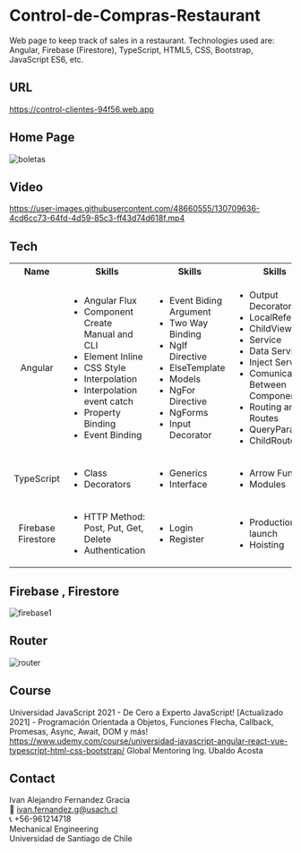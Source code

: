 # Control-de-Compras-Restaurant
Web page to keep track of sales in a restaurant. Technologies used are: Angular, Firebase (Firestore), TypeScript, HTML5, CSS, Bootstrap, JavaScript ES6, etc.

<!-- Image -->
## URL
https://control-clientes-94f56.web.app

<!-- Image -->
## Home Page
![boletas](https://user-images.githubusercontent.com/48660555/130709732-1f33d60a-549a-44c4-9b8b-574ba5292fd4.png)

<!-- Video -->
## Video
https://user-images.githubusercontent.com/48660555/130709636-4cd6cc73-64fd-4d59-85c3-ff43d74d618f.mp4

<!-- Tech -->
## Tech
<table>
  <tbody>
    <tr>
      <th align="center">Name</th>
      <th align="center">Skills</th>
      <th align="center">Skills</th>
       <th align="center">Skills</th>
    </tr>
    <tr>
      <td align="center">Angular</td>
      <td>
        <ul>
          <li>Angular Flux</li>
          <li>Component Create Manual and CLI</li>
           <li>Element Inline</li>
          <li>CSS Style</li>
          <li>Interpolation</li>
          <li>Interpolation event catch</li>
           <li>Property Binding</li>
          <li>Event Binding</li>
        </ul>
      </td>
      <td>
        <ul>
          <li>Event Biding Argument</li>
          <li>Two Way Binding</li>
           <li>NgIf Directive</li>
          <li>ElseTemplate</li>
          <li>Models</li>
           <li>NgFor Directive</li>
          <li>NgForms</li>
           <li>Input Decorator</li>
        </ul>
      </td>
      <td>
        <ul>
           <li>Output Decorator</li>
          <li>LocalReference</li>
           <li>ChildView</li>
          <li>Service</li>
          <li>Data Service</li>
           <li>Inject Service</li>
          <li>Comunication Between Component</li>
           <li>Routing and Routes</li>
           <li>QueryParams</li>
           <li>ChildRoute</li>
        </ul>
      </td>
    </tr>
    <tr>
      <td align="center">TypeScript</td>
      <td>
        <ul>
           <li>Class</li>
          <li>Decorators</li>
        </ul>
      </td>
      <td>
        <ul>
          <li>Generics</li>
          <li>Interface</li>
        </ul>
      </td>
      <td>
        <ul>
          <li>Arrow Function</li>
          <li>Modules</li>
        </ul>
      </td>
    </tr>
    <tr>
    <tr>
      <td align="center">Firebase Firestore</td>
      <td>
        <ul>
          <li>HTTP Method: Post, Put, Get, Delete</li>
          <li>Authentication</li>
        </ul>
              </td>
            <td>
        <ul>
          <li>Login</li>
          <li>Register</li>
        </ul>
              </td>
            <td>
        <ul>
          <li>Production launch</li>
          <li>Hoisting</li>
        </ul>
      </td>
    </tr>
  </tbody>
</table>

<!-- Tech -->
## Firebase , Firestore
![firebase1](https://user-images.githubusercontent.com/48660555/130709936-26a5f78e-7e65-4e37-b93d-5f389c362348.png)

<!-- Tech -->
## Router
![router](https://user-images.githubusercontent.com/48660555/130709958-7e560106-4eac-45e5-9fa6-f2a28eac39f0.png)



<!-- CONTACT -->
## Course
Universidad JavaScript 2021 - De Cero a Experto JavaScript!
[Actualizado 2021] - Programación Orientada a Objetos, Funciones Flecha, Callback, Promesas, Async, Await, DOM y más!
https://www.udemy.com/course/universidad-javascript-angular-react-vue-typescript-html-css-bootstrap/
Global Mentoring Ing. Ubaldo Acosta

<!-- CONTACT -->
## Contact
Ivan Alejandro Fernandez Gracia  
:email: ivan.fernandez.g@usach.cl  
:telephone_receiver: +56-961214718  
Mechanical Engineering  
Universidad de Santiago de Chile
